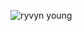 ![ryvyn young](https://user-images.githubusercontent.com/68249293/97366419-4c94ea00-1875-11eb-8624-8932474de56a.jpg)
